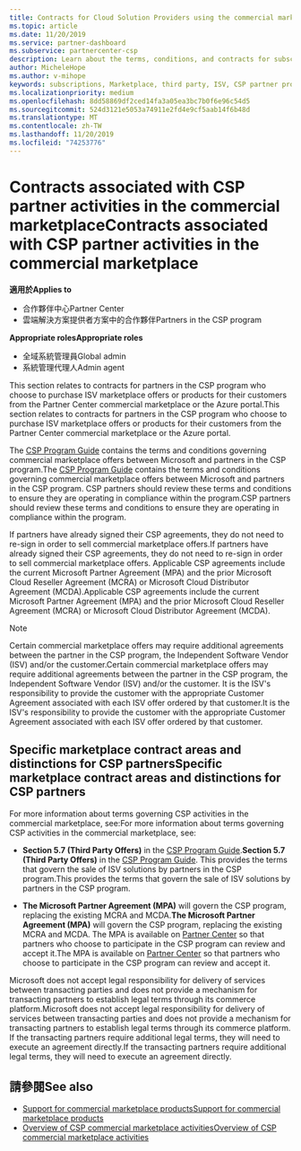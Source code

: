 ```yaml
---
title: Contracts for Cloud Solution Providers using the commercial marketplace | Partner Center
ms.topic: article
ms.date: 11/20/2019
ms.service: partner-dashboard
ms.subservice: partnercenter-csp
description: Learn about the terms, conditions, and contracts for subscriptions to third-party ISV products purchased by CSP partners in the commercial marketplace.
author: MicheleHope
ms.author: v-mihope
keywords: subscriptions, Marketplace, third party, ISV, CSP partner program, contracts, sell, purchase,
ms.localizationpriority: medium
ms.openlocfilehash: 8dd58869df2ced14fa3a05ea3bc7b0f6e96c54d5
ms.sourcegitcommit: 524d3121e5053a74911e2fd4e9cf5aab14f6b48d
ms.translationtype: MT
ms.contentlocale: zh-TW
ms.lasthandoff: 11/20/2019
ms.locfileid: "74253776"
---
```

# <a name="contracts-associated-with-csp-partner-activities-in-the-commercial-marketplace"></a><span data-ttu-id="a5157-104">Contracts associated with CSP partner activities in the commercial marketplace</span><span class="sxs-lookup"><span data-stu-id="a5157-104">Contracts associated with CSP partner activities in the commercial marketplace</span></span>

<span data-ttu-id="a5157-105">**適用於**</span><span class="sxs-lookup"><span data-stu-id="a5157-105">**Applies to**</span></span>

- <span data-ttu-id="a5157-106">合作夥伴中心</span><span class="sxs-lookup"><span data-stu-id="a5157-106">Partner Center</span></span>
- <span data-ttu-id="a5157-107">雲端解決方案提供者方案中的合作夥伴</span><span class="sxs-lookup"><span data-stu-id="a5157-107">Partners in the CSP program</span></span>

<span data-ttu-id="a5157-108">**Appropriate roles**</span><span class="sxs-lookup"><span data-stu-id="a5157-108">**Appropriate roles**</span></span>

- <span data-ttu-id="a5157-109">全域系統管理員</span><span class="sxs-lookup"><span data-stu-id="a5157-109">Global admin</span></span>
- <span data-ttu-id="a5157-110">系統管理代理人</span><span class="sxs-lookup"><span data-stu-id="a5157-110">Admin agent</span></span>

<span data-ttu-id="a5157-111">This section relates to contracts for partners in the CSP program who choose to purchase ISV marketplace offers or products for their customers from the Partner Center commercial marketplace or the Azure portal.</span><span class="sxs-lookup"><span data-stu-id="a5157-111">This section relates to contracts for partners in the CSP program who choose to purchase ISV marketplace offers or products for their customers from the Partner Center commercial marketplace or the Azure portal.</span></span>

<span data-ttu-id="a5157-112">The [CSP Program Guide](https://go.microsoft.com/fwlink/p/?LinkId=617100) contains the terms and conditions governing commercial marketplace offers between Microsoft and partners in the CSP program.</span><span class="sxs-lookup"><span data-stu-id="a5157-112">The [CSP Program Guide](https://go.microsoft.com/fwlink/p/?LinkId=617100) contains the terms and conditions governing commercial marketplace offers between Microsoft and partners in the CSP program.</span></span> <span data-ttu-id="a5157-113">CSP partners should review these terms and conditions to ensure they are operating in compliance within the program.</span><span class="sxs-lookup"><span data-stu-id="a5157-113">CSP partners should review these terms and conditions to ensure they are operating in compliance within the program.</span></span>  

<span data-ttu-id="a5157-114">If partners have already signed their CSP agreements, they do not need to re-sign in order to sell commercial marketplace offers.</span><span class="sxs-lookup"><span data-stu-id="a5157-114">If partners have already signed their CSP agreements, they do not need to re-sign in order to sell commercial marketplace offers.</span></span> <span data-ttu-id="a5157-115">Applicable CSP agreements include the current Microsoft Partner Agreement (MPA) and the prior Microsoft Cloud Reseller Agreement (MCRA) or Microsoft Cloud Distributor Agreement (MCDA).</span><span class="sxs-lookup"><span data-stu-id="a5157-115">Applicable CSP agreements include the current Microsoft Partner Agreement (MPA) and the prior Microsoft Cloud Reseller Agreement (MCRA) or Microsoft Cloud Distributor Agreement (MCDA).</span></span>

>[!NOTE]
> <span data-ttu-id="a5157-116">Certain commercial marketplace offers may require additional agreements between the partner in the CSP program, the Independent Software Vendor (ISV) and/or the customer.</span><span class="sxs-lookup"><span data-stu-id="a5157-116">Certain commercial marketplace offers may require additional agreements between the partner in the CSP program, the Independent Software Vendor (ISV) and/or the customer.</span></span> <span data-ttu-id="a5157-117">It is the ISV's responsibility to provide the customer with the appropriate Customer Agreement associated with each ISV offer ordered by that customer.</span><span class="sxs-lookup"><span data-stu-id="a5157-117">It is the ISV's responsibility to provide the customer with the appropriate Customer Agreement associated with each ISV offer ordered by that customer.</span></span>

## <a name="specific-marketplace-contract-areas-and-distinctions-for-csp-partners"></a><span data-ttu-id="a5157-118">Specific marketplace contract areas and distinctions for CSP partners</span><span class="sxs-lookup"><span data-stu-id="a5157-118">Specific marketplace contract areas and distinctions for CSP partners</span></span>

<span data-ttu-id="a5157-119">For more information about terms governing CSP activities in the commercial marketplace, see:</span><span class="sxs-lookup"><span data-stu-id="a5157-119">For more information about terms governing CSP activities in the commercial marketplace, see:</span></span>

- <span data-ttu-id="a5157-120">**Section 5.7 (Third Party Offers)** in the [CSP Program Guide](https://go.microsoft.com/fwlink/p/?LinkId=617100).</span><span class="sxs-lookup"><span data-stu-id="a5157-120">**Section 5.7 (Third Party Offers)** in the [CSP Program Guide](https://go.microsoft.com/fwlink/p/?LinkId=617100).</span></span> <span data-ttu-id="a5157-121">This provides the terms that govern the sale of ISV solutions by partners in the CSP program.</span><span class="sxs-lookup"><span data-stu-id="a5157-121">This provides the terms that govern the sale of ISV solutions by partners in the CSP program.</span></span>

- <span data-ttu-id="a5157-122">**The Microsoft Partner Agreement (MPA)** will govern the CSP program, replacing the existing MCRA and MCDA.</span><span class="sxs-lookup"><span data-stu-id="a5157-122">**The Microsoft Partner Agreement (MPA)** will govern the CSP program, replacing the existing MCRA and MCDA.</span></span> <span data-ttu-id="a5157-123">The MPA is available on [Partner Center](https://partner.microsoft.com/pcv/dashboard/overview) so that partners who choose to participate in the CSP program can review and accept it.</span><span class="sxs-lookup"><span data-stu-id="a5157-123">The MPA is available on [Partner Center](https://partner.microsoft.com/pcv/dashboard/overview) so that partners who choose to participate in the CSP program can review and accept it.</span></span>
  
<span data-ttu-id="a5157-124">Microsoft does not accept legal responsibility for delivery of services between transacting parties and does not provide a mechanism for transacting partners to establish legal terms through its commerce platform.</span><span class="sxs-lookup"><span data-stu-id="a5157-124">Microsoft does not accept legal responsibility for delivery of services between transacting parties and does not provide a mechanism for transacting partners to establish legal terms through its commerce platform.</span></span> <span data-ttu-id="a5157-125">If the transacting partners require additional legal terms, they will need to execute an agreement directly.</span><span class="sxs-lookup"><span data-stu-id="a5157-125">If the transacting partners require additional legal terms, they will need to execute an agreement directly.</span></span>

## <a name="see-also"></a><span data-ttu-id="a5157-126">請參閱</span><span class="sxs-lookup"><span data-stu-id="a5157-126">See also</span></span>

- [<span data-ttu-id="a5157-127">Support for commercial marketplace products</span><span class="sxs-lookup"><span data-stu-id="a5157-127">Support for commercial marketplace products</span></span>](csp-commercial-marketplace-support.md)
- [<span data-ttu-id="a5157-128">Overview of CSP commercial marketplace activities</span><span class="sxs-lookup"><span data-stu-id="a5157-128">Overview of CSP commercial marketplace activities</span></span>](csp-commercial-marketplace-overview.md)
